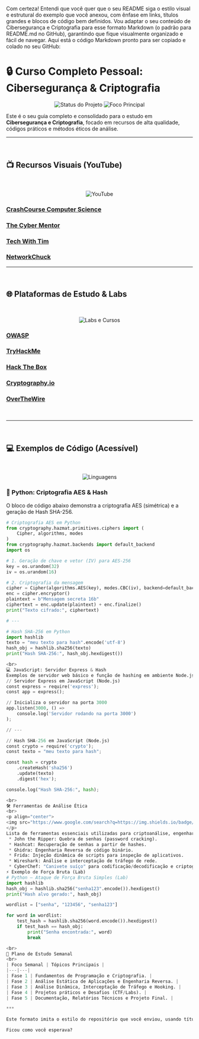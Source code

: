 Com certeza! Entendi que você quer que o seu README siga o estilo visual e estrutural do exemplo que você anexou, com ênfase em links, títulos grandes e blocos de código bem definidos.
Vou adaptar o seu conteúdo de Cibersegurança e Criptografia para esse formato Markdown (o padrão para README.md no GitHub), garantindo que fique visualmente organizado e fácil de navegar.
Aqui está o código Markdown pronto para ser copiado e colado no seu GitHub:
# 🔒 Curso Completo Pessoal: Cibersegurança & Criptografia

<p align="center">
  <img src="https://img.shields.io/badge/Status-Em%20Andamento-blue.svg" alt="Status do Projeto">
  <img src="https://img.shields.io/badge/Foco-Segurança%20Ética-brightgreen.svg" alt="Foco Principal">
</p>

Este é o seu guia completo e consolidado para o estudo em **Cibersegurança e Criptografia**, focado em recursos de alta qualidade, códigos práticos e métodos éticos de análise.

---

<br>

## 📺 Recursos Visuais (YouTube)

<br>

<p align="center">
  <img src="https://img.shields.io/badge/Plataforma-YouTube-red.svg" alt="YouTube">
</p>

<a href="#youtube">
  <h3>CrashCourse Computer Science</h3>
</a>

<a href="#youtube">
  <h3>The Cyber Mentor</h3>
</a>

<a href="#youtube">
  <h3>Tech With Tim</h3>
</a>

<a href="#youtube">
  <h3>NetworkChuck</h3>
</a>

---

<br>

## 🌐 Plataformas de Estudo & Labs

<br>

<p align="center">
  <img src="https://img.shields.io/badge/Tipo-Labs%20e%20Cursos-blueviolet.svg" alt="Labs e Cursos">
</p>

<a href="https://owasp.org" target="_blank">
  <h3>OWASP</h3>
</a>

<a href="https://tryhackme.com" target="_blank">
  <h3>TryHackMe</h3>
</a>

<a href="https://www.hackthebox.com" target="_blank">
  <h3>Hack The Box</h3>
</a>

<a href="https://cryptography.io" target="_blank">
  <h3>Cryptography.io</h3>
</a>

<a href="https://overthewire.org/wargames/" target="_blank">
  <h3>OverTheWire</h3>
</a>

<br>

---

<br>

## 💻 Exemplos de Código (Acessível)

<br>

<p align="center">
  <img src="https://img.shields.io/badge/Linguagens-Python%20%7C%20JavaScript-yellow.svg" alt="Linguagens">
</p>

### 🐍 Python: Criptografia AES & Hash

O bloco de código abaixo demonstra a criptografia AES (simétrica) e a geração de Hash SHA-256.

```python
# Criptografia AES em Python
from cryptography.hazmat.primitives.ciphers import (
    Cipher, algorithms, modes
)
from cryptography.hazmat.backends import default_backend
import os

# 1. Geração de chave e vetor (IV) para AES-256
key = os.urandom(32)    
iv = os.urandom(16)     

# 2. Criptografia da mensagem
cipher = Cipher(algorithms.AES(key), modes.CBC(iv), backend=default_backend())
enc = cipher.encryptor()
plaintext = b"Mensagem secreta 16b"
ciphertext = enc.update(plaintext) + enc.finalize()
print("Texto cifrado:", ciphertext) 

# ---

# Hash SHA-256 em Python
import hashlib
texto = "meu texto para hash".encode('utf-8')
hash_obj = hashlib.sha256(texto)
print("Hash SHA-256:", hash_obj.hexdigest())

<br>
💻 JavaScript: Servidor Express & Hash
Exemplos de servidor web básico e função de hashing em ambiente Node.js.
// Servidor Express em JavaScript (Node.js)
const express = require('express'); 
const app = express(); 

// Inicializa o servidor na porta 3000
app.listen(3000, () => 
    console.log('Servidor rodando na porta 3000')
); 

// ---

// Hash SHA-256 em JavaScript (Node.js)
const crypto = require('crypto'); 
const texto = "meu texto para hash"; 

const hash = crypto
    .createHash('sha256')
    .update(texto)
    .digest('hex'); 

console.log("Hash SHA-256:", hash);

<br>
🛠 Ferramentas de Análise Ética
<br>
<p align="center">
<img src="https://www.google.com/search?q=https://img.shields.io/badge/Foco-Pentesting%2520e%2520RE-orange.svg" alt="Ferramentas">
</p>
Lista de ferramentas essenciais utilizadas para criptoanálise, engenharia reversa e pentesting autorizado em laboratório:
 * John the Ripper: Quebra de senhas (password cracking).
 * Hashcat: Recuperação de senhas a partir de hashes.
 * Ghidra: Engenharia Reversa de código binário.
 * Frida: Injeção dinâmica de scripts para inspeção de aplicativos.
 * Wireshark: Análise e interceptação de tráfego de rede.
 * CyberChef: "Canivete suíço" para codificação/decodificação e criptografia.
⚡ Exemplo de Força Bruta (Lab)
# Python — Ataque de Força Bruta Simples (Lab)
import hashlib 
hash_obj = hashlib.sha256("senha123".encode()).hexdigest() 
print("Hash alvo gerado:", hash_obj) 

wordlist = ["senha", "123456", "senha123"] 

for word in wordlist: 
    test_hash = hashlib.sha256(word.encode()).hexdigest() 
    if test_hash == hash_obj: 
        print("Senha encontrada:", word)
        break

<br>
📅 Plano de Estudo Semanal
<br>
| Foco Semanal | Tópicos Principais |
|---|---|
| Fase 1 | Fundamentos de Programação e Criptografia. |
| Fase 2 | Análise Estática de Aplicações e Engenharia Reversa. |
| Fase 3 | Análise Dinâmica, Interceptação de Tráfego e Hooking. |
| Fase 4 | Projetos práticos e Desafios (CTF/Labs). |
| Fase 5 | Documentação, Relatórios Técnicos e Projeto Final. |

***

Este formato imita o estilo do repositório que você enviou, usando títulos grandes com links (mesmo que internos para seções futuras, como no seu exemplo), blocos de código destacados e o uso de badges para informação rápida.

Ficou como você esperava?

